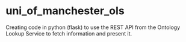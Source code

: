 # uni_of_manchester_ols
Creating code in python (flask) to use the REST API from the Ontology Lookup Service to fetch information and present it.
